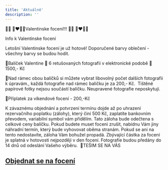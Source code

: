 ```yaml
---
title: 'Aktuálně'
description: ''
---
```


🎈🥰 👩‍❤️‍💋‍👩Valentinske focení!!! 🎈🥰 👩‍❤️‍💋‍👩

Info k Valentinske focení

Letošní Valentinske focení je už hotové! Doporučené barvy oblečení - všechny barvy se budou hodit.

🎈Balíček Valentine 🎈 6 retušovaných fotografii v elektronické podobě 🎈1500,- Kč

🎈Nad rámec obou balíčků si můžete vybrat libovolný počet dalších fotografii k úpravám., každá fotografie nad rámec baličku je za 200,- Kč.  Tištěné papírové fotky nejsou součástí balíčku. Neupravené fotografie neposkytují.

🎈Příplatek za víkendové focení - 200,-Kč

K závaznému objednání a potvrzení termínu dojde až po uhrazení rezervačního poplatku (zálohy), který činí 500 Kč, zaplatíte bankovním převodem, variabilní symbol vám přidělím. Tato záloha bude odečtena s celkové ceny balíčku. Pokud budete muset foceni zrušit, nabídnu Vám jiny náhradní termín, který bude vyhovovat oběma stranám. Pokud se ani na tento nedostavíte, záloha Vám bohužel propadá. Zbývající částka za focení je splatná v hotovosti nejpozději v den focení. Fotografie budou předány do 14 dnů od odeslání Vašeho výběru. 
🎈TEŠIM SE NA VÁS

## [**Objednat se na focení**](/contact) 
